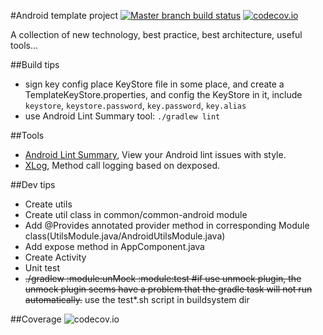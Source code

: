 #Android template project
[![Master branch build status](https://travis-ci.org/Piasy/AndroidTDDBootStrap.svg?branch=master)](https://travis-ci.org/Piasy/AndroidTDDBootStrap)
[![codecov.io](http://codecov.io/github/Piasy/AndroidTDDBootStrap/coverage.svg?branch=master)](http://codecov.io/github/Piasy/AndroidTDDBootStrap?branch=master)

A collection of new technology, best practice, best architecture, useful tools...

##Build tips
+  sign key config
place KeyStore file in some place, and create a TemplateKeyStore.properties, and config the KeyStore in it, include `keystore`, `keystore.password`, `key.password`, `key.alias`
+  use Android Lint Summary tool: `./gradlew lint`

##Tools
+  [Android Lint Summary](https://github.com/passy/android-lint-summary), View your Android lint issues with style.
+  [XLog](https://github.com/promeG/XLog), Method call logging based on dexposed.

##Dev tips
+  Create utils
  +  Create util class in common/common-android module
  +  Add @Provides annotated provider method in corresponding Module class(UtilsModule.java/AndroidUtilsModule.java)
  +  Add expose method in AppComponent.java
+  Create Activity
+  Unit test
  +  ~~./gradlew :module:unMock :module:test #if use unmock plugin, the unmock plugin seems have a problem that the gradle task will not run automatically.~~ use the test*.sh script in buildsystem dir

##Coverage
![codecov.io](http://codecov.io/github/Piasy/AndroidTDDBootStrap/branch.svg?branch=master)
